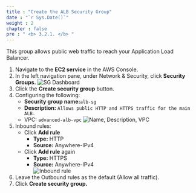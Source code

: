 ```yaml
---
title : "Create the ALB Security Group"
date : "`r Sys.Date()`"
weight : 2
chapter : false
pre : " <b> 3.2.1. </b> "
---
```

This group allows public web traffic to reach your Application Load Balancer.
1. Navigate to the **EC2 service** in the AWS Console.
2. In the left navigation pane, under Network & Security, click **Security Groups.**
![SG Dashboard](/images/3-VPCSetup/3.2-CreateSecurityGroup/3.2.1-ALBSG/01-SGDashboard.png)
3. Click the **Create security group** button.
4. Configuring the following:
   - **Security group name:**`alb-sg   `
   - **Description:** `Allows public HTTP and HTTPS traffic for the main ALB.`
   - VPC: `advanced-alb-vpc`
![Name, Description, VPC](/images/3-VPCSetup/3.2-CreateSecurityGroup/3.2.1-ALBSG/02-BasicConfig.png)
5. Inbound rules:
   - Click **Add rule**
     - **Type:** HTTP
     - **Source:** Anywhere-IPv4  
   - Click **Add rule** again
     - **Type:** HTTPS
     - **Source:** Anywhere-IPv4  
![Inbound rule](/images/3-VPCSetup/3.2-CreateSecurityGroup/3.2.1-ALBSG/03-ConfigInboundRules.png)
6. Leave the Outbound rules as the default (Allow all traffic).
7. Click **Create security group.**

